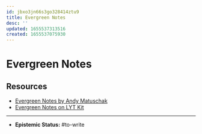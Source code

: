 ```yaml
---
id: jbxo3jn66s3go328414ztu9
title: Evergreen Notes
desc: ''
updated: 1655537313516
created: 1655537075930
---
```

# Evergreen Notes



## Resources
- [Evergreen Notes by Andy Matuschak](https://notes.andymatuschak.org/z4SDCZQeRo4xFEQ8H4qrSqd68ucpgE6LU155C)
- [Evergreen Notes on LYT Kit](https://notes.linkingyourthinking.com/Cards/Evergreen+notes)

---

- **Epistemic Status:** #to-write
